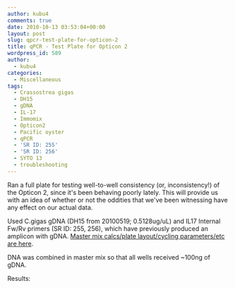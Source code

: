 ```yaml
---
author: kubu4
comments: true
date: 2010-10-13 03:53:04+00:00
layout: post
slug: qpcr-test-plate-for-opticon-2
title: qPCR - Test Plate for Opticon 2
wordpress_id: 589
author:
  - kubu4
categories:
  - Miscellaneous
tags:
  - Crassostrea gigas
  - DH15
  - gDNA
  - IL-17
  - Immomix
  - Opticon2
  - Pacific oyster
  - qPCR
  - 'SR ID: 255'
  - 'SR ID: 256'
  - SYTO 13
  - troubleshooting
---
```


Ran a full plate for testing well-to-well consistency (or, inconsistency!) of the Opticon 2, since it's been behaving poorly lately. This will provide us with an idea of whether or not the oddities that we've been witnessing have any effect on our actual data.

Used C.gigas gDNA (DH15 from 20100519; 0.5128ug/uL) and IL17 Internal Fw/Rv primers (SR ID: 255, 256), which have previously produced an amplicon with gDNA. [Master mix calcs/plate layout/cycling parameters/etc are here](http://eagle.fish.washington.edu/Arabidopsis/Notebook%20Workup%20Files/20101012-01.jpg).

DNA was combined in master mix so that all wells received ~100ng of gDNA.

Results:
